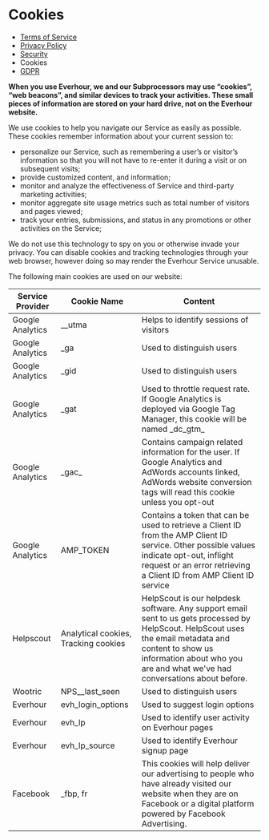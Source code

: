Cookies
=======

* [Terms of Service](https://everhour.com/terms)
* [Privacy Policy](https://everhour.com/policy)
* [Security](https://everhour.com/security)
* Cookies
* [GDPR](https://everhour.com/gdpr)

**When you use Everhour, we and our Subprocessors may use “cookies”, “web beacons”, and similar devices to track your activities. These small pieces of information are stored on your hard drive, not on the Everhour website.**

We use cookies to help you navigate our Service as easily as possible. These cookies remember information about your current session to:

* personalize our Service, such as remembering a user’s or visitor’s information so that you will not have to re-enter it during a visit or on subsequent visits;
* provide customized content, and information;
* monitor and analyze the effectiveness of Service and third-party marketing activities;
* monitor aggregate site usage metrics such as total number of visitors and pages viewed;
* track your entries, submissions, and status in any promotions or other activities on the Service;

We do not use this technology to spy on you or otherwise invade your privacy. You can disable cookies and tracking technologies through your web browser, however doing so may render the Everhour Service unusable.

The following main cookies are used on our website:

| Service Provider | Cookie Name | Content |
| --- | --- | --- |
| Google Analytics | \_\_utma | Helps to identify sessions of visitors |
| Google Analytics | \_ga | Used to distinguish users |
| Google Analytics | \_gid | Used to distinguish users |
| Google Analytics | \_gat | Used to throttle request rate. If Google Analytics is deployed via Google Tag Manager, this cookie will be named \_dc\_gtm\_<property-id> |
| Google Analytics | \_gac\_<property-id> | Contains campaign related information for the user. If Google Analytics and AdWords accounts linked, AdWords website conversion tags will read this cookie unless you opt-out |
| Google Analytics | AMP\_TOKEN | Contains a token that can be used to retrieve a Client ID from the AMP Client ID service. Other possible values indicate opt-out, inflight request or an error retrieving a Client ID from AMP Client ID service |
| Helpscout | Analytical cookies, Tracking cookies | HelpScout is our helpdesk software. Any support email sent to us gets processed by HelpScout. HelpScout uses the email metadata and content to show us information about who you are and what we've had conversations about before. |
| Wootric | NPS\_<sessions-id>\_last\_seen | Used to distinguish users |
| Everhour | evh\_login\_options | Used to suggest login options |
| Everhour | evh\_lp | Used to identify user activity on Everhour pages |
| Everhour | evh\_lp\_source | Used to identify Everhour signup page |
| Facebook | \_fbp, fr | This cookies will help deliver our advertising to people who have already visited our website when they are on Facebook or a digital platform powered by Facebook Advertising. |